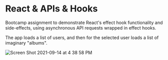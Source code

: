 # React & APIs & Hooks

Bootcamp assignment to demonstrate React's effect hook functionality and side-effects, using asynchronous API requests wrapped in effect hooks.

The app loads a list of users, and then for the selected user loads a list of imaginary "albums".

![Screen Shot 2021-09-14 at 4 38 58 PM](https://user-images.githubusercontent.com/86169488/133337809-913c16b4-c20d-475b-a646-53dcee035e56.png)
